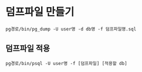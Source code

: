 # 덤프파일 만들기

`pg경로/bin/pg_dump -U user명 -d db명 -f 덤프파일명.sql`





## 덤프파일 적용

`pg경로/bin/psql -U user명 -f [덤프파일] [적용할 db]`